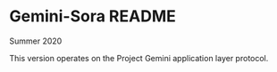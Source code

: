 # Gemini-Sora README

Summer 2020

This version operates on the Project Gemini application layer protocol.


